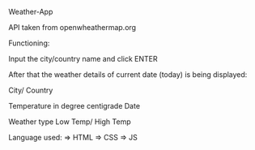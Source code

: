 Weather-App

API taken from openwheathermap.org

Functioning:

Input the city/country name and click ENTER

After that the weather details of current date (today) is being displayed:

City/ Country

Temperature in degree centigrade
Date

Weather type
Low Temp/ High Temp

Language used:
=> HTML
=> CSS
=> JS




